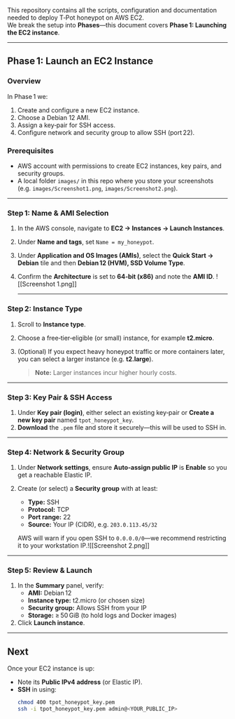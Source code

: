 This repository contains all the scripts, configuration and documentation needed to deploy T‑Pot honeypot on AWS EC2.  
We break the setup into **Phases**—this document covers **Phase 1: Launching the EC2 instance**.

---

## Phase 1: Launch an EC2 Instance

### Overview
In Phase 1 we:
1. Create and configure a new EC2 instance.
2. Choose a Debian 12 AMI.
3. Assign a key‐pair for SSH access.
4. Configure network and security group to allow SSH (port 22).

### Prerequisites
- AWS account with permissions to create EC2 instances, key pairs, and security groups.
- A local folder `images/` in this repo where you store your screenshots (e.g. `images/Screenshot1.png`, `images/Screenshot2.png`).

---

### Step 1: Name & AMI Selection

1. In the AWS console, navigate to **EC2 → Instances → Launch Instances**.  
2. Under **Name and tags**, set `Name = my_honeypot`.  
3. Under **Application and OS Images (AMIs)**, select the **Quick Start → Debian** tile and then **Debian 12 (HVM), SSD Volume Type**.  
4. Confirm the **Architecture** is set to **64‑bit (x86)** and note the **AMI ID**. 
   ![[Screenshot 1.png]]
   
   ---

### Step 2: Instance Type

1. Scroll to **Instance type**.  
2. Choose a free‑tier‑eligible (or small) instance, for example **t2.micro**.  
3. (Optional) If you expect heavy honeypot traffic or more containers later, you can select a larger instance (e.g. **t2.large**).

   > **Note:** Larger instances incur higher hourly costs.

---

### Step 3: Key Pair & SSH Access

1. Under **Key pair (login)**, either select an existing key‑pair or **Create a new key pair** named `tpot_honeypot_key`.  
2. **Download** the `.pem` file and store it securely—this will be used to SSH in.  

---

### Step 4: Network & Security Group

1. Under **Network settings**, ensure **Auto‑assign public IP** is **Enable** so you get a reachable Elastic IP.  
2. Create (or select) a **Security group** with at least:
   - **Type:** SSH  
   - **Protocol:** TCP  
   - **Port range:** 22  
   - **Source:** Your IP (CIDR), e.g. `203.0.113.45/32`  

   AWS will warn if you open SSH to `0.0.0.0/0`—we recommend restricting it to your workstation IP.![[Screenshot 2.png]]

---

### Step 5: Review & Launch

1. In the **Summary** panel, verify:
   - **AMI:** Debian 12  
   - **Instance type:** t2.micro (or chosen size)  
   - **Security group:** Allows SSH from your IP  
   - **Storage:** ≥ 50 GiB (to hold logs and Docker images)
2. Click **Launch instance**.

---

## Next

Once your EC2 instance is up:
- Note its **Public IPv4 address** (or Elastic IP).
- **SSH** in using:
  ```bash
  chmod 400 tpot_honeypot_key.pem
  ssh -i tpot_honeypot_key.pem admin@<YOUR_PUBLIC_IP>